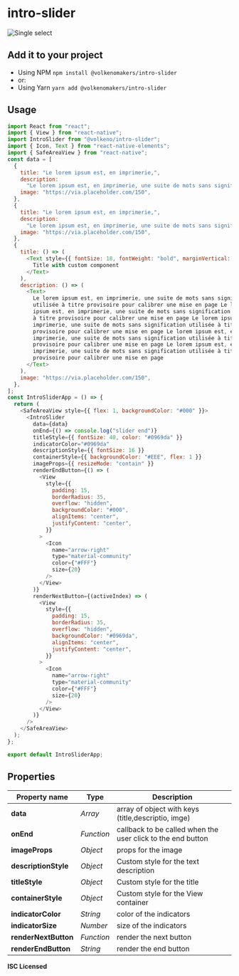 # intro-slider

![Single select](https://raw.githubusercontent.com/VolkenoMakers/intro-slider/main/demo.gif)

## Add it to your project

- Using NPM
  `npm install @volkenomakers/intro-slider`
- or:
- Using Yarn
  `yarn add @volkenomakers/intro-slider`

## Usage

```javascript
import React from "react";
import { View } from "react-native";
import IntroSlider from "@volkeno/intro-slider";
import { Icon, Text } from "react-native-elements";
import { SafeAreaView } from "react-native";
const data = [
  {
    title: "Le lorem ipsum est, en imprimerie,",
    description:
      "Le lorem ipsum est, en imprimerie, une suite de mots sans signification utilisée à titre provisoire pour calibrer une mise en page, le texte définitif venant ",
    image: "https://via.placeholder.com/150",
  },
  {
    title: "Le lorem ipsum est, en imprimerie,",
    description:
      "Le lorem ipsum est, en imprimerie, une suite de mots sans signification utilisée à titre provisoire pour calibrer une mise en page, le texte définitif venant ",
    image: "https://via.placeholder.com/150",
  },
  {
    title: () => (
      <Text style={{ fontSize: 18, fontWeight: "bold", marginVertical: 20 }}>
        Title with custom component
      </Text>
    ),
    description: () => (
      <Text>
        Le lorem ipsum est, en imprimerie, une suite de mots sans signification
        utilisée à titre provisoire pour calibrer une mise en page Le lorem
        ipsum est, en imprimerie, une suite de mots sans signification utilisée
        à titre provisoire pour calibrer une mise en page Le lorem ipsum est, en
        imprimerie, une suite de mots sans signification utilisée à titre
        provisoire pour calibrer une mise en page Le lorem ipsum est, en
        imprimerie, une suite de mots sans signification utilisée à titre
        provisoire pour calibrer une mise en page Le lorem ipsum est, en
        imprimerie, une suite de mots sans signification utilisée à titre
        provisoire pour calibrer une mise en page
      </Text>
    ),
    image: "https://via.placeholder.com/150",
  },
];
const IntroSliderApp = () => {
  return (
    <SafeAreaView style={{ flex: 1, backgroundColor: "#000" }}>
      <IntroSlider
        data={data}
        onEnd={() => console.log("slider end")}
        titleStyle={{ fontSize: 40, color: "#0969da" }}
        indicatorColor="#0969da"
        descriptionStyle={{ fontSize: 16 }}
        containerStyle={{ backgroundColor: "#EEE", flex: 1 }}
        imageProps={{ resizeMode: "contain" }}
        renderEndButton={() => (
          <View
            style={{
              padding: 15,
              borderRadius: 35,
              overflow: "hidden",
              backgroundColor: "#000",
              alignItems: "center",
              justifyContent: "center",
            }}
          >
            <Icon
              name="arrow-right"
              type="material-community"
              color={"#FFF"}
              size={20}
            />
          </View>
        )}
        renderNextButton={(activeIndex) => (
          <View
            style={{
              padding: 15,
              borderRadius: 35,
              overflow: "hidden",
              backgroundColor: "#0969da",
              alignItems: "center",
              justifyContent: "center",
            }}
          >
            <Icon
              name="arrow-right"
              type="material-community"
              color={"#FFF"}
              size={20}
            />
          </View>
        )}
      />
    </SafeAreaView>
  );
};

export default IntroSliderApp;
```

## Properties

| Property name        | Type       | Description                                                 |
| -------------------- | ---------- | ----------------------------------------------------------- |
| **data**             | _Array_    | array of object with keys (title,descriptio, imge)          |
| **onEnd**            | _Function_ | callback to be called when the user click to the end button |
| **imageProps**       | _Object_   | props for the image                                         |
| **descriptionStyle** | _Object_   | Custom style for the text description                       |
| **titleStyle**       | _Object_   | Custom style for the title                                  |
| **containerStyle**   | _Object_   | Custom style for the View container                         |
| **indicatorColor**   | _String_   | color of the indicators                                     |
| **indicatorSize**    | _Number_   | size of the indicators                                      |
| **renderNextButton** | _Function_ | render the next button                                      |
| **renderEndButton**  | _String_   | render the end button                                       |

**ISC Licensed**
